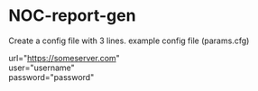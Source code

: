 NOC-report-gen
==============
Create a config file with 3 lines.
example config file (params.cfg)

url="https://someserver.com"  
user="username"  
password="password"  
